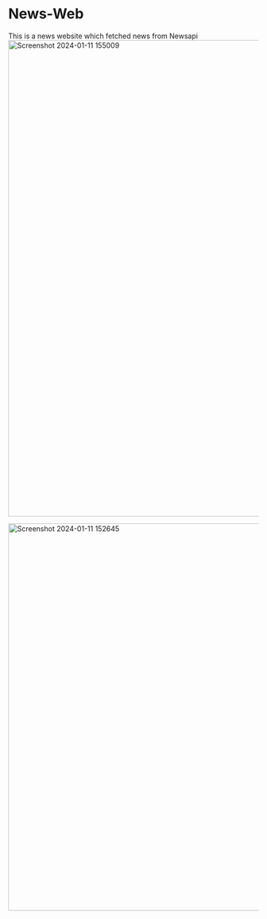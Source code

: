 # News-Web
This is a news website which fetched news from Newsapi
<img width="957" alt="Screenshot 2024-01-11 155009" src="https://github.com/SarthakJaiswal001/News-Web/assets/96002671/5130c958-3cc3-403f-8a6b-9332aab929e6">

<img width="778" alt="Screenshot 2024-01-11 152645" src="https://github.com/SarthakJaiswal001/News-Web/assets/96002671/eb74e271-05fb-45e6-a8a2-47cd4b97f163">
